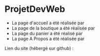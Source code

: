 # ProjetDevWeb

- La page d'accueil a été réalisée par 
- La page de la boutique a été réalisée par 
- La page du panier a été réalisé par 
- La page A Propos a été réalisée par 

Lien du site (hébergé sur github) : 
